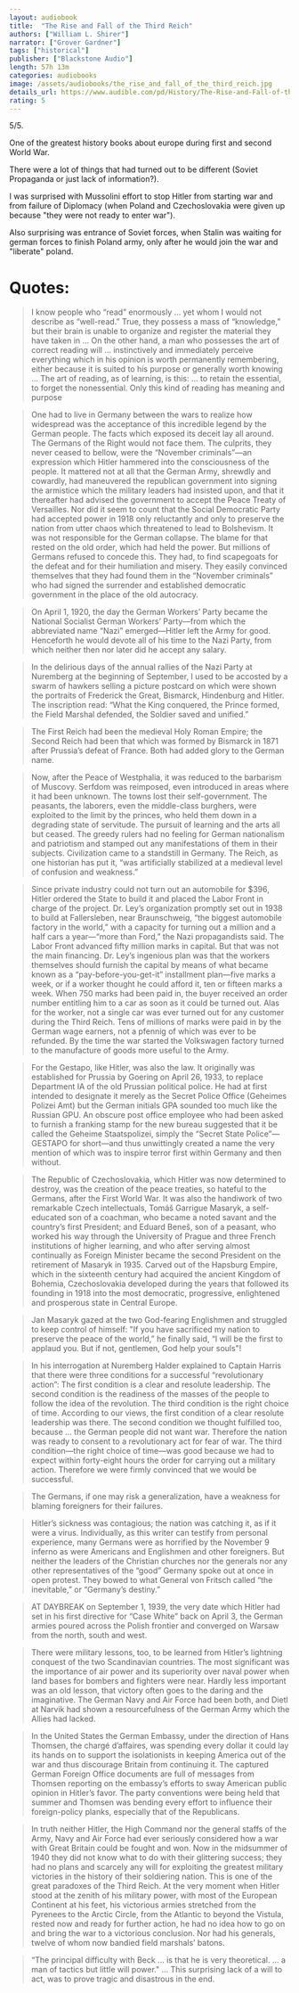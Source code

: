 ```yaml
---
layout: audiobook
title:  "The Rise and Fall of the Third Reich"
authors: ["William L. Shirer"]
narrator: ["Grover Gardner"]
tags: ["historical"]
publisher: ["Blackstone Audio"]
length: 57h 13m
categories: audiobooks
image: /assets/audiobooks/the_rise_and_fall_of_the_third_reich.jpg
details_url: https://www.audible.com/pd/History/The-Rise-and-Fall-of-the-Third-Reich-Audiobook/B003VWJAPA
rating: 5
---
```


5/5.

One of the greatest history books about europe during first and second World War.

There were a lot of things that had turned out to be different (Soviet Propaganda or just lack of information?).

I was surprised with Mussolini effort to stop Hitler from starting war and from failure of Diplomacy (when Poland and Czechoslovakia were given up because "they were not ready to enter war").

Also surprising was entrance of Soviet forces, when Stalin was waiting for german forces to finish Poland army, only after he would join the war and "liberate" poland.

# Quotes: 

> I know people who “read” enormously … yet whom I would not describe as “well-read.” True, they possess a mass of “knowledge,” but their brain is unable to organize and register the material they have taken in … On the other hand, a man who possesses the art of correct reading will … instinctively and immediately perceive everything which in his opinion is worth permanently remembering, either because it is suited to his purpose or generally worth knowing … The art of reading, as of learning, is this: … to retain the essential, to forget the nonessential. Only this kind of reading has meaning and purpose

> One had to live in Germany between the wars to realize how widespread was the acceptance of this incredible legend by the German people. The facts which exposed its deceit lay all around. The Germans of the Right would not face them. The culprits, they never ceased to bellow, were the “November criminals”—an expression which Hitler hammered into the consciousness of the people. It mattered not at all that the German Army, shrewdly and cowardly, had maneuvered the republican government into signing the armistice which the military leaders had insisted upon, and that it thereafter had advised the government to accept the Peace Treaty of Versailles. Nor did it seem to count that the Social Democratic Party had accepted power in 1918 only reluctantly and only to preserve the nation from utter chaos which threatened to lead to Bolshevism. It was not responsible for the German collapse. The blame for that rested on the old order, which had held the power. But millions of Germans refused to concede this. They had, to find scapegoats for the defeat and for their humiliation and misery. They easily convinced themselves that they had found them in the “November criminals” who had signed the surrender and established democratic government in the place of the old autocracy.

> On April 1, 1920, the day the German Workers’ Party became the National Socialist German Workers’ Party—from which the abbreviated name “Nazi” emerged—Hitler left the Army for good. Henceforth he would devote all of his time to the Nazi Party, from which neither then nor later did he accept any salary.

> In the delirious days of the annual rallies of the Nazi Party at Nuremberg at the beginning of September, I used to be accosted by a swarm of hawkers selling a picture postcard on which were shown the portraits of Frederick the Great, Bismarck, Hindenburg and Hitler. The inscription read: “What the King conquered, the Prince formed, the Field Marshal defended, the Soldier saved and unified.”

> The First Reich had been the medieval Holy Roman Empire; the Second Reich had been that which was formed by Bismarck in 1871 after Prussia’s defeat of France. Both had added glory to the German name. 

> Now, after the Peace of Westphalia, it was reduced to the barbarism of Muscovy. Serfdom was reimposed, even introduced in areas where it had been unknown. The towns lost their self-government. The peasants, the laborers, even the middle-class burghers, were exploited to the limit by the princes, who held them down in a degrading state of servitude. The pursuit of learning and the arts all but ceased. The greedy rulers had no feeling for German nationalism and patriotism and stamped out any manifestations of them in their subjects. Civilization came to a standstill in Germany. The Reich, as one historian has put it, “was artificially stabilized at a medieval level of confusion and weakness.”

> Since private industry could not turn out an automobile for $396, Hitler ordered the State to build it and placed the Labor Front in charge of the project. Dr. Ley’s organization promptly set out in 1938 to build at Fallersleben, near Braunschweig, “the biggest automobile factory in the world,” with a capacity for turning out a million and a half cars a year—“more than Ford,” the Nazi propagandists said. The Labor Front advanced fifty million marks in capital. But that was not the main financing. Dr. Ley’s ingenious plan was that the workers themselves should furnish the capital by means of what became known as a “pay-before-you-get-it” installment plan—five marks a week, or if a worker thought he could afford it, ten or fifteen marks a week. When 750 marks had been paid in, the buyer received an order number entitling him to a car as soon as it could be turned out. Alas for the worker, not a single car was ever turned out for any customer during the Third Reich. Tens of millions of marks were paid in by the German wage earners, not a pfennig of which was ever to be refunded. By the time the war started the Volkswagen factory turned to the manufacture of goods more useful to the Army.

> For the Gestapo, like Hitler, was also the law. It originally was established for Prussia by Goering on April 26, 1933, to replace Department IA of the old Prussian political police. He had at first intended to designate it merely as the Secret Police Office (Geheimes Polizei Amt) but the German initials GPA sounded too much like the Russian GPU. An obscure post office employee who had been asked to furnish a franking stamp for the new bureau suggested that it be called the Geheime Staatspolizei, simply the “Secret State Police”—GESTAPO for short—and thus unwittingly created a name the very mention of which was to inspire terror first within Germany and then without.

> The Republic of Czechoslovakia, which Hitler was now determined to destroy, was the creation of the peace treaties, so hateful to the Germans, after the First World War. It was also the handiwork of two remarkable Czech intellectuals, Tomáš Garrigue Masaryk, a self-educated son of a coachman, who became a noted savant and the country’s first President; and Eduard Beneš, son of a peasant, who worked his way through the University of Prague and three French institutions of higher learning, and who after serving almost continually as Foreign Minister became the second President on the retirement of Masaryk in 1935. Carved out of the Hapsburg Empire, which in the sixteenth century had acquired the ancient Kingdom of Bohemia, Czechoslovakia developed during the years that followed its founding in 1918 into the most democratic, progressive, enlightened and prosperous state in Central Europe.

> Jan Masaryk gazed at the two God-fearing Englishmen and struggled to keep control of himself: "If you have sacrificed my nation to preserve the peace of the world,” he finally said, “I will be the first to applaud you. But if not, gentlemen, God help your souls"!

> In his interrogation at Nuremberg Halder explained to Captain Harris that there were three conditions for a successful “revolutionary action”: The first condition is a clear and resolute leadership. The second condition is the readiness of the masses of the people to follow the idea of the revolution. The third condition is the right choice of time. According to our views, the first condition of a clear resolute leadership was there. The second condition we thought fulfilled too, because … the German people did not want war. Therefore the nation was ready to consent to a revolutionary act for fear of war. The third condition—the right choice of time—was good because we had to expect within forty-eight hours the order for carrying out a military action. Therefore we were firmly convinced that we would be successful.

> The Germans, if one may risk a generalization, have a weakness for blaming foreigners for their failures. 

> Hitler’s sickness was contagious; the nation was catching it, as if it were a virus. Individually, as this writer can testify from personal experience, many Germans were as horrified by the November 9 inferno as were Americans and Englishmen and other foreigners. But neither the leaders of the Christian churches nor the generals nor any other representatives of the “good” Germany spoke out at once in open protest. They bowed to what General von Fritsch called “the inevitable,” or “Germany’s destiny.”

> AT DAYBREAK on September 1, 1939, the very date which Hitler had set in his first directive for “Case White” back on April 3, the German armies poured across the Polish frontier and converged on Warsaw from the north, south and west.

> There were military lessons, too, to be learned from Hitler’s lightning conquest of the two Scandinavian countries. The most significant was the importance of air power and its superiority over naval power when land bases for bombers and fighters were near. Hardly less important was an old lesson, that victory often goes to the daring and the imaginative. The German Navy and Air Force had been both, and Dietl at Narvik had shown a resourcefulness of the German Army which the Allies had lacked.

> In the United States the German Embassy, under the direction of Hans Thomsen, the chargé d’affaires, was spending every dollar it could lay its hands on to support the isolationists in keeping America out of the war and thus discourage Britain from continuing it. The captured German Foreign Office documents are full of messages from Thomsen reporting on the embassy’s efforts to sway American public opinion in Hitler’s favor. The party conventions were being held that summer and Thomsen was bending every effort to influence their foreign-policy planks, especially that of the Republicans.

> In truth neither Hitler, the High Command nor the general staffs of the Army, Navy and Air Force had ever seriously considered how a war with Great Britain could be fought and won. Now in the midsummer of 1940 they did not know what to do with their glittering success; they had no plans and scarcely any will for exploiting the greatest military victories in the history of their soldiering nation. This is one of the great paradoxes of the Third Reich. At the very moment when Hitler stood at the zenith of his military power, with most of the European Continent at his feet, his victorious armies stretched from the Pyrenees to the Arctic Circle, from the Atlantic to beyond the Vistula, rested now and ready for further action, he had no idea how to go on and bring the war to a victorious conclusion. Nor had his generals, twelve of whom now bandied field marshals’ batons.

> “The principal difficulty with Beck ... is that he is very theoretical. ... a man of tactics but little will power." ... This surprising lack of a will to act, was to prove tragic and disastrous in the end.
